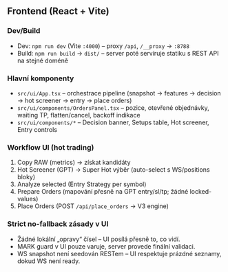## Frontend (React + Vite)

### Dev/Build
- Dev: `npm run dev` (Vite `:4000`) – proxy `/api`, `/__proxy` → `:8788`
- Build: `npm run build` → `dist/` – server poté servíruje statiku s REST API na stejné doméně

### Hlavní komponenty
- `src/ui/App.tsx` – orchestrace pipeline (snapshot → features → decision → hot screener → entry → place orders)
- `src/ui/components/OrdersPanel.tsx` – pozice, otevřené objednávky, waiting TP, flatten/cancel, backoff indikace
- `src/ui/components/*` – Decision banner, Setups table, Hot screener, Entry controls

### Workflow UI (hot trading)
1) Copy RAW (metrics) → získat kandidáty
2) Hot Screener (GPT) → Super Hot výběr (auto-select s WS/positions bloky)
3) Analyze selected (Entry Strategy per symbol)
4) Prepare Orders (mapování přesně na GPT entry/sl/tp; žádné locked-values)
5) Place Orders (POST `/api/place_orders` → V3 engine)

### Strict no-fallback zásady v UI
- Žádné lokální „opravy“ čísel – UI posílá přesně to, co vidí.
- MARK guard v UI pouze varuje, server provede finální validaci.
- WS snapshot není seedován RESTem – UI respektuje prázdné seznamy, dokud WS není ready.





